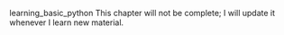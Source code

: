 learning_basic_python
This chapter will not be complete; I will update it whenever I learn new material.
